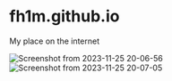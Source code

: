 # fh1m.github.io
My place on the internet

![Screenshot from 2023-11-25 20-06-56](https://github.com/fh1m/fh1m.github.io/assets/132839265/519d2d0a-7b1f-47a2-bc33-b024c881c118)
![Screenshot from 2023-11-25 20-07-05](https://github.com/fh1m/fh1m.github.io/assets/132839265/758d053e-2631-4f4e-96f6-c886fe75d0d9)
